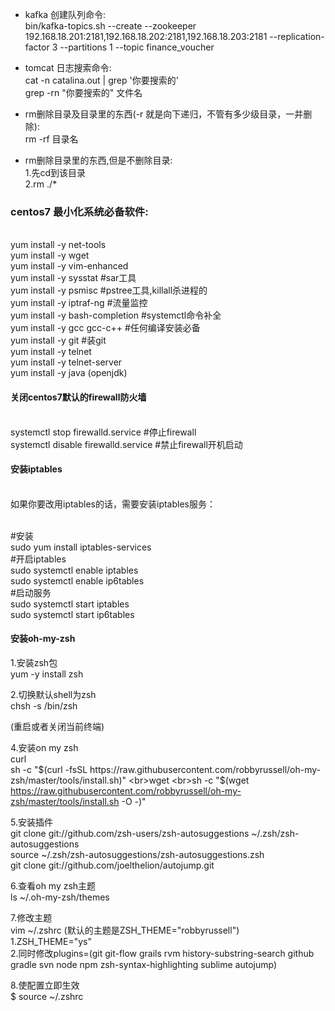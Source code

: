 - kafka 创建队列命令:<br>
bin/kafka-topics.sh --create --zookeeper 192.168.18.201:2181,192.168.18.202:2181,192.168.18.203:2181 --replication-factor 3 --partitions 1 --topic finance_voucher

- tomcat 日志搜索命令:<br>
cat -n catalina.out | grep '你要搜索的'
<br>grep -rn "你要搜索的" 文件名

- rm删除目录及目录里的东西(-r 就是向下递归，不管有多少级目录，一并删除):<br>
rm -rf 目录名

- rm删除目录里的东西,但是不删除目录:<br>
1.先cd到该目录<br>
2.rm ./*<br>

### centos7 最小化系统必备软件:
<br>yum install -y net-tools
<br>yum install -y wget
<br>yum install -y vim-enhanced
<br>yum install -y sysstat #sar工具
<br>yum install -y psmisc #pstree工具,killall杀进程的
<br>yum install -y iptraf-ng #流量监控
<br>yum install -y bash-completion #systemctl命令补全
<br>yum install -y gcc gcc-c++   #任何编译安装必备
<br>yum install -y git  #装git
<br>yum install -y telnet
<br>yum install -y telnet-server
<br>yum install -y java (openjdk)

#### 关闭centos7默认的firewall防火墙
<br>systemctl stop firewalld.service #停止firewall
<br>systemctl disable firewalld.service #禁止firewall开机启动

#### 安装iptables
<br>如果你要改用iptables的话，需要安装iptables服务：

<br>#安装
<br>sudo yum install iptables-services 
<br>#开启iptables
<br>sudo systemctl enable iptables 
<br>sudo systemctl enable ip6tables 
<br>#启动服务
<br>sudo systemctl start iptables 
<br>sudo systemctl start ip6tables

#### 安装oh-my-zsh
1.安装zsh包
<br>yum -y install zsh

2.切换默认shell为zsh
<br>chsh -s /bin/zsh

(重启或者关闭当前终端)

4.安装on my zsh
<br>curl
<br>sh -c "$(curl -fsSL https://raw.githubusercontent.com/robbyrussell/oh-my-zsh/master/tools/install.sh)"
<br>wget
<br>sh -c "$(wget https://raw.githubusercontent.com/robbyrussell/oh-my-zsh/master/tools/install.sh -O -)"

5.安装插件
<br>git clone git://github.com/zsh-users/zsh-autosuggestions ~/.zsh/zsh-autosuggestions
<br>source ~/.zsh/zsh-autosuggestions/zsh-autosuggestions.zsh
<br>git clone git://github.com/joelthelion/autojump.git

6.查看oh my zsh主题
<br>ls ~/.oh-my-zsh/themes

7.修改主题
<br>vim ~/.zshrc (默认的主题是ZSH_THEME="robbyrussell")
<br>1.ZSH_THEME="ys"
<br>2.同时修改plugins=(git git-flow grails rvm history-substring-search github gradle svn node npm zsh-syntax-highlighting sublime autojump)

8.使配置立即生效
<br>$ source ~/.zshrc




